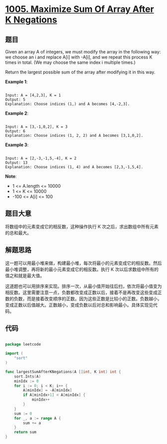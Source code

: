 # [1005. Maximize Sum Of Array After K Negations](https://leetcode.com/problems/maximize-sum-of-array-after-k-negations/)

## 题目

Given an array A of integers, we must modify the array in the following way: we choose an i and replace A[i] with -A[i], and we repeat this process K times in total.  (We may choose the same index i multiple times.)

Return the largest possible sum of the array after modifying it in this way.


**Example 1**:

```

Input: A = [4,2,3], K = 1
Output: 5
Explanation: Choose indices (1,) and A becomes [4,-2,3].

```

**Example 2**:

```

Input: A = [3,-1,0,2], K = 3
Output: 6
Explanation: Choose indices (1, 2, 2) and A becomes [3,1,0,2].

```

**Example 3**:

```

Input: A = [2,-3,-1,5,-4], K = 2
Output: 13
Explanation: Choose indices (1, 4) and A becomes [2,3,-1,5,4].

```

**Note**:

- 1 <= A.length <= 10000
- 1 <= K <= 10000
- -100 <= A[i] <= 100

## 题目大意

将数组中的元素变成它的相反数，这种操作执行 K 次之后，求出数组中所有元素的总和最大。

## 解题思路

这一题可以用最小堆来做，构建最小堆，每次将最小的元素变成它的相反数。然后最小堆调整，再将新的最小元素变成它的相反数。执行 K 次以后求数组中所有的值之和就是最大值。

这道题也可以用排序来实现。排序一次，从最小值开始往后扫，依次将最小值变为相反数。这里需要注意一点，负数都改变成正数以后，接着不是再改变这些变成正数的负数，而是接着改变顺序的正数。因为这些正数是比较小的正数。负数越小，变成正数以后值越大。正数越小，变成负数以后对总和影响最小。具体实现见代码。


## 代码

```go

package leetcode

import (
	"sort"
)

func largestSumAfterKNegations(A []int, K int) int {
	sort.Ints(A)
	minIdx := 0
	for i := 0; i < K; i++ {
		A[minIdx] = -A[minIdx]
		if A[minIdx+1] < A[minIdx] {
			minIdx++
		}
	}
	sum := 0
	for _, a := range A {
		sum += a
	}
	return sum
}

```